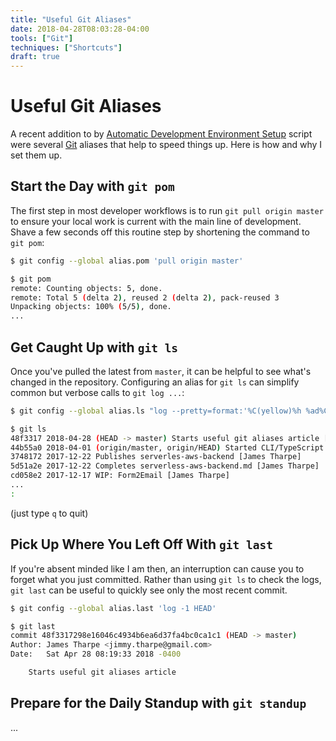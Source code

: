 ```yaml
---
title: "Useful Git Aliases"
date: 2018-04-28T08:03:28-04:00
tools: ["Git"]
techniques: ["Shortcuts"]
draft: true
---
```

# Useful Git Aliases

A recent addition to by [Automatic Development Environment Setup](/automatic-development-environment-setup) script were several [Git](/tools/git/) aliases that help to speed things up. Here is how and why I set them up.

## Start the Day with `git pom`

The first step in most developer workflows is to run `git pull origin master` to ensure your local work is current with the main line of development. Shave a few seconds off this routine step by shortening the command to `git pom`:

```bash
$ git config --global alias.pom 'pull origin master'

$ git pom
remote: Counting objects: 5, done.
remote: Total 5 (delta 2), reused 2 (delta 2), pack-reused 3
Unpacking objects: 100% (5/5), done.
...
```

## Get Caught Up with `git ls`

Once you've pulled the latest from `master`, it can be helpful to see what's changed in the repository. Configuring an alias for `git ls` can simplify common but verbose calls to `git log ...`:

```bash
$ git config --global alias.ls "log --pretty=format:'%C(yellow)%h %ad%Cred%d %Creset%s%Cblue [%cn]' --decorate --date=short"

$ git ls
48f3317 2018-04-28 (HEAD -> master) Starts useful git aliases article [James Tharpe]
44b55a0 2018-04-01 (origin/master, origin/HEAD) Started CLI/TypeScript article [James Tharpe]
3748172 2017-12-22 Publishes serverles-aws-backend [James Tharpe]
5d51a2e 2017-12-22 Completes serverless-aws-backend.md [James Tharpe]
cd058e2 2017-12-17 WIP: Form2Email [James Tharpe]
...
:
```

(just type `q` to quit)

## Pick Up Where You Left Off With `git last`

If you're absent minded like I am then, an interruption can cause you to forget what you just committed. Rather than using `git ls` to check the logs, `git last` can be useful to quickly see only the most recent commit.

```bash
$ git config --global alias.last 'log -1 HEAD'

$ git last
commit 48f3317298e16046c4934b6ea6d37fa4bc0ca1c1 (HEAD -> master)
Author: James Tharpe <jimmy.tharpe@gmail.com>
Date:   Sat Apr 28 08:19:33 2018 -0400

    Starts useful git aliases article

```

## Prepare for the Daily Standup with `git standup`

...